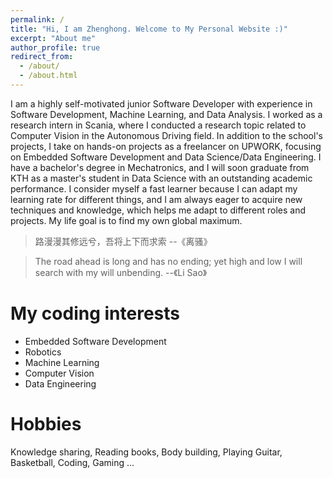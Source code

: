 ```yaml
---
permalink: /
title: "Hi, I am Zhenghong. Welcome to My Personal Website :)"
excerpt: "About me"
author_profile: true
redirect_from: 
  - /about/
  - /about.html
---
```



I am a highly self-motivated junior Software Developer with experience in Software Development, Machine Learning, and Data Analysis. I worked as a research intern in Scania, where I conducted a research topic related to Computer Vision in the Autonomous Driving field. In addition to the school's projects, I take on hands-on projects as a freelancer on UPWORK, focusing on Embedded Software Development and Data Science/Data Engineering. I have a bachelor's degree in Mechatronics, and I will soon graduate from KTH as a master's student in Data Science with an outstanding academic performance. I consider myself a fast learner because I can adapt my learning rate for different things, and I am always eager to acquire new techniques and knowledge, which helps me adapt to different roles and projects. My life goal is to find my own global maximum.

> 路漫漫其修远兮，吾将上下而求索 
--《离骚》  

> The road ahead is long and has no ending; yet high and low I will search with my will unbending.
--《Li Sao》


My coding interests
======
- Embedded Software Development
- Robotics
- Machine Learning
- Computer Vision
- Data Engineering

Hobbies
======
Knowledge sharing, Reading books, Body building, Playing Guitar, Basketball, Coding, Gaming ...
